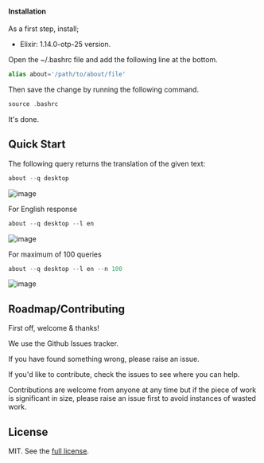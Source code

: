 #### Installation

As a first step, install;
* Elixir: 1.14.0-otp-25 version. 

Open the ~/.bashrc file and add the following line at the bottom.
```elixir
alias about='/path/to/about/file'
```
Then save the change by running the following command.
```elixir
source .bashrc 
```
It's done.

## Quick Start

The following query returns the translation of the given text:
```elixir
about --q desktop
```
![image](https://user-images.githubusercontent.com/62894501/194728091-601ab1b2-844d-40b8-b60f-759c4cc001a7.png)

For English response
```elixir
about --q desktop --l en
```
![image](https://user-images.githubusercontent.com/62894501/194728107-657c502a-657c-4d3b-b9fc-25e3aa3f8445.png)

For maximum of 100 queries
```elixir
about --q desktop --l en --n 100
```
![image](https://user-images.githubusercontent.com/62894501/194728119-9fb684cc-f6a1-4285-bfe7-49faba0b39d2.png)

## Roadmap/Contributing

First off, welcome & thanks!

We use the Github Issues tracker.

If you have found something wrong, please raise an issue.

If you'd like to contribute, check the issues to see where you can help.

Contributions are welcome from anyone at any time but if the piece of work is
significant in size, please raise an issue first to avoid instances of wasted
work.

## License

MIT. See the [full license](LICENSE).
